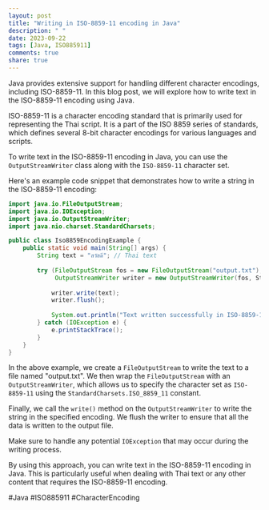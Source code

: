 ```yaml
---
layout: post
title: "Writing in ISO-8859-11 encoding in Java"
description: " "
date: 2023-09-22
tags: [Java, ISO885911]
comments: true
share: true
---
```


Java provides extensive support for handling different character encodings, including ISO-8859-11. In this blog post, we will explore how to write text in the ISO-8859-11 encoding using Java.

ISO-8859-11 is a character encoding standard that is primarily used for representing the Thai script. It is a part of the ISO 8859 series of standards, which defines several 8-bit character encodings for various languages and scripts.

To write text in the ISO-8859-11 encoding in Java, you can use the `OutputStreamWriter` class along with the `ISO-8859-11` character set.

Here's an example code snippet that demonstrates how to write a string in the ISO-8859-11 encoding:

```java
import java.io.FileOutputStream;
import java.io.IOException;
import java.io.OutputStreamWriter;
import java.nio.charset.StandardCharsets;

public class Iso8859EncodingExample {
    public static void main(String[] args) {
        String text = "สวัสดี"; // Thai text
        
        try (FileOutputStream fos = new FileOutputStream("output.txt");
             OutputStreamWriter writer = new OutputStreamWriter(fos, StandardCharsets.ISO_8859_11)) {
            
            writer.write(text);
            writer.flush();
            
            System.out.println("Text written successfully in ISO-8859-11 encoding.");
        } catch (IOException e) {
            e.printStackTrace();
        }
    }
}
```

In the above example, we create a `FileOutputStream` to write the text to a file named "output.txt". We then wrap the `FileOutputStream` with an `OutputStreamWriter`, which allows us to specify the character set as `ISO-8859-11` using the `StandardCharsets.ISO_8859_11` constant.

Finally, we call the `write()` method on the `OutputStreamWriter` to write the string in the specified encoding. We flush the writer to ensure that all the data is written to the output file. 

Make sure to handle any potential `IOException` that may occur during the writing process.

By using this approach, you can write text in the ISO-8859-11 encoding in Java. This is particularly useful when dealing with Thai text or any other content that requires the ISO-8859-11 encoding.

#Java #ISO885911 #CharacterEncoding